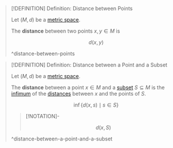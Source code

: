 >[!DEFINITION] Definition: Distance between Points
>
>Let $(M, d)$ be a [metric space](Metric%20Space.md).
>
>The **distance** between two points $x,y \in M$ is
>
>$$d(x,y)$$
>
>^distance-between-points
>

>[!DEFINITION] Definition: Distance between a Point and a Subset
>
>Let $(M, d)$ be a [metric space](Metric%20Space.md).
>
>The **distance** between a point $x \in M$ and a [subset](../../Set%20Theory/Subset.md) $S \subseteq M$ is the [infimum](../../Set%20Theory/Ordering/Bounds.md) of the [distances](Distance%20in%20Metric%20Spaces.md#^distance-between-points) between $x$ and the points of $S$.
>
>$$\inf \{d(x, s) \mid s \in S\}$$
>
>>[!NOTATION]-
>>
>>$$d(x, S)$$
>>
>
>^distance-between-a-point-and-a-subset
>